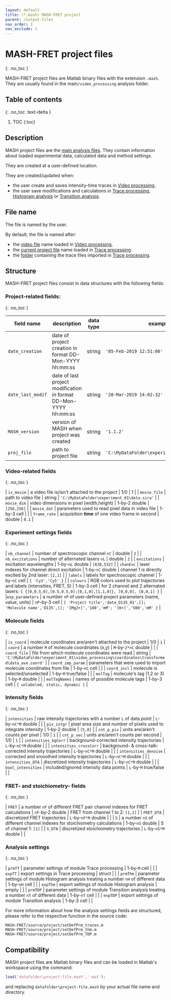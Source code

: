 ```yaml
---
layout: default
title: (*.mash) MASH-FRET project
parent: /output-files
nav_order: 1
nav_exclude: 1
---
```



# MASH-FRET project files
{: .no_toc }

MASH-FRET project files are Matlab binary files with the extension `.mash`. They are usually found in the main`/video_processing` analysis folder.

## Table of contents
{: .no_toc .text-delta }

1. TOC
{:toc}

## Description

MASH project files are the <u>main analysis files</u>. They contain information about loaded experimental data, calculated data and method settings.

They are created at a user-defined location.

They are created/updated when:
- the user create and saves intensity-time traces in 
[Video processing](../video-processing),
- the user save modifications and calculations in 
[Trace processing](../trace-processing), [Histogram analysis](../histogram-analysis) or 
[Transition analysis](../transition-analysis).

## File name

The file is named by the user.

By default, the file is named after:
- the <u>video file</u> name loaded in 
[Video processing](../video-processing),
- the <u>current project file</u> name loaded in 
[Trace processing](../trace-processing).
- the <u>folder</u> containing the trace files imported in 
[Trace processing](../trace-processing). 


## Structure

MASH-FRET project files consist in data structures with the following fields:

### Project-related fields:
{: .no_toc }

| field name        | description                                                      | data type | example                                     |
| ----------------- | ---------------------------------------------------------------- | --------- | ------------------------------------------- |
| `date_creation`   | date of project creation in format DD-Mon-YYYY hh:mm:ss          | string    | `'05-Feb-2019 12:51:06'`                    |
| `date_last_modif` | date of last project modification in format DD-Mon-YYYY hh:mm:ss | string    | `'20-Mar-2019 14:02:32'`                    |
| `MASH_version`    | version of MASH when project was created                         | string    | `'1.1.2'`                                   |
| `proj_file`       | path to project file                                             | string    | `'C:\MyDataFolder\experiment_01\data.mash'` |

### Video-related fields
{: .no_toc }

| `is_movie`   | a video file is/isn't attached to the project     | 1/0           | 1                                           |
| `movie_file` | path to video file                                | string        | `'C:\MyDataFolder\experiment_01\data.sira'` |
| `movie_dim`  | video dimensions in pixel (width,height)          | 1-by-2 double | `[256,256]`                                 |
| `movie_dat`  | parameters used to read pixel data in video file  | 1-by-3 cell   |                                             |
| `frame_rate` | acquisition **time** of one video frame in second | double        | `0.1`                                       |

### Experiment settings fields
{: .no_toc }

| `nb_channel`     | number of spectroscopic channel `nC`                                   | double           | `2`                                                                                                        |
| `nb_excitations` | number of alternated lasers `nL`                                       | double           | `2`                                                                                                        |
| `excitations`    | excitation wavelengths                                                 | 1-by-`nL` double | `[638,532]`                                                                                                |
| `chanExc`        | laser indexes for channel direct excitation                            | 1-by-`nC` double | channel 1 is directly excited by 2nd laser: `[2,1]`                                                        |
| `labels`         | labels for spectroscopic channel                                       | 1-by-`nC` cell   | `{ 'Cy3','Cy5' }`                                                                                          |
| `colours`        | RGB colors used to plot trajectories and labels (intensities, FRET, S) | 1-by-3 cell      | for 2 channel and 2 alternated lasers: `{ {[0,0.5,0],[0.5,0.5,0];[0,1,0],[1,1,0]}, [0,0,0], [0,0,1] }`     |
|`exp_parameters`  | a number `nP` of user-defined project parameters (name, value, units)  | `nP`-by-3 cell   | `{ 'Project title','data_D135_01',[]; 'Molecule name','D135',[]; '[Mg2+]','100','mM'; '[K+]','500','mM' }` |

### Molecule fields
{: .no_toc }

| `is_coord`        | molecule coordinates are/aren't attached to the project            | 1/0                  | `1`                                                                                       |
| `coord`           | a number `M` of molecule coordinates (x,y)                         | `M`-by-`2*nC` double |                                                                                           |
| `coord_file`      | file from which molecule coordinates were read                     | string               | `'C:\MyDataFolder\experiment_01\video_processing\coordinates\transformed\data_ave.coord'` |
| `coord_imp_param` | parameters that were used to import molecule coordinates from file | 1-by-`nC` cell       |                                                                                           |
| `coord_incl`      | molecule is selected/unselected                                    | 1-by-`M` true/false  |                                                                                           |
| `molTag`          | molecule's tag (1,2 or 3)                                          | 1-by-`M` double      |                                                                                           |
| `molTagNames`     | names of possible molecule tags                                    | 1-by-3 cell          | `{ unlabeled, static, dynamic }`                                                          |

### Intensity fields
{: .no_toc }

| `intensities`           | raw intensity trajectories with a number `L` of data point       | `L`-by-`nC*M` double  |         |
| `pix_intgr`             | pixel area size and number of pixels used to integrate intensity | 1-by-2 double         | `[5,8]` |
| `cnt_p_pix`             | units are/aren't counts per pixel                                | 1/0                   | `1`     |
| `cnt_p_sec`             | units are/aren't counts per second                               | 1/0                   | `1`     |
| `intensities_bgCorr`    | background-corrected intensity trajectories                      | `L`-by-`nC*M` double  |         |
| `intensities_crossCorr` | background- & cross-talk-corrected intensity trajectories        | `L`-by-`nC*M` double  |         |
| `intensities_denoise`   | corrected and smoothed intensity trajectories                    | `L`-by-`nC*M` double  |         |
| `intensities_DTA`       | discretized intensity trajectories                               | `L`-by-`nC*M` double  |         |
| `bool_intensities`      | included/ignored intensity data points                           | `L`-by-`M` true/false |         |

### FRET- and stoichiometry- fields
{: .no_toc }

| `FRET`     | a number `nF` of different FRET pair channel indexes for FRET calculations | `nF`-by-2 double     | FRET from channel 1 to 2: `[1,2]` |
| `FRET_DTA` | discretized FRET trajectories                                              | `L`-by-`nF*M` double |                                   |
| `S`        | a number `nS` of different channel indexes for stoichiometry calculations  | 1-by-`nS` double     | S of channel 1: `[1]`             |
| `S_DTA`    | discretized stoichiometry trajectories                                     | `L`-by-`nS*M` double |                                   |

### Analysis settings
{: .no_toc }

| `prmTT`  | parameter settings of module Trace processing                                             | 1-by-`M` cell  |  |
| `expTT`  | export settings in Trace processing                                                       | struct         |  |
| `prmThm` | parameter settings of module Histogram analysis treating a number `nH` of different data  | 1-by-`nH` cell |  |
| `expThm` | export settings of module Histogram analysis                                              | empty          |  |
| `prmTDP` | parameter settings of module Transition analysis treating a number `nT` of different data | 1-by-`nT` cell |  |
| `expTDP` | export settings of module Transition analysis                                             | 1-by-3 cell    |  |

For more information about how the analysis settings fields are structured, please refer to the respective function in the source code:

```
MASH-FRET/source/project/setDefPrm_traces.m
MASH-FRET/source/project/setDefPrm_thm.m
MASH-FRET/source/project/setDefPrm_TDP.m
```

## Compatibility

MASH project files are Matlab binary files and can be loaded in Matlab's workspace using the command:

```matlab
load('datafolder\project-file.mash','-mat');
```


and replacing `datafolder\project-file.mash` by your actual file name and directory.